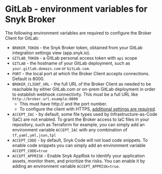 # GitLab - environment variables for Snyk Broker

The following environment variables are required to configure the Broker Client for GitLab:

* `BROKER_TOKEN` - the Snyk Broker token, obtained from your GitLab integration settings view (app.snyk.io).
* `GITLAB_TOKEN` - a GitLab personal access token with `api` scope
* `GITLAB` - the hostname of your GitLab deployment, such as `your.gitlab.domain.com` or `GitLab.com`.
* `PORT` - the local port at which the Broker Client accepts connections. Default is 8000.
* `BROKER_CLIENT_URL` - the full URL of the Broker Client as needed to be reachable by either GitLab.com or on-prem GitLab deployment in order to establish webhook connectivity. This must be a full URL like `http://broker.url.example:8000`
  * This must have http:// and the port number.&#x20;
  * To configure the client with HTTPS, [additional settings are required](https://docs.snyk.io/snyk-admin/snyk-broker/install-and-configure-broker-using-docker/advanced-configuration-for-snyk-broker-docker-installation/https-for-broker-client-with-docker).
* `ACCEPT_IAC` - by default, some file types used by Infrastructure-as-Code (IaC) are not enabled. To grant the Broker access to IaC files in your repository, such as Terraform for example, you can simply add an environment variable `ACCEPT_IAC` with any combination of `tf,yaml,yml,json,tpl`
* `ACCEPT_CODE` - by default, Snyk Code will not load code snippets. To enable code snippets you can simply add an environment variable `ACCEPT_CODE=true`
* `ACCEPT_APPRISK` - Enable Snyk AppRisk to identify your application assets, monitor them, and prioritize the risks. You can enable it by adding an environment variable `ACCEPT_APPRISK=true`.
